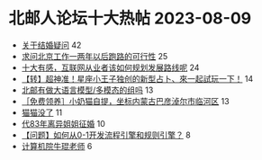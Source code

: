 # 北邮人论坛十大热帖 2023-08-09

- [关于结婚疑问](https://bbs.byr.cn/article/Feeling/3202954) 42
- [求问北京工作一两年以后跑路的可行性](https://bbs.byr.cn/article/Job/2194754) 25
- [十大有感，互联网从业者该如何规划发展路线呢](https://bbs.byr.cn/article/WorkLife/1203370) 24
- [【转】超神准！星座小王子独创的新型占卜、來一起試玩一下！](https://bbs.byr.cn/article/Constellations/326533) 14
- [北邮有做大语言模型/多模态的组吗](https://bbs.byr.cn/article/Talking/6398098) 13
- [［免费领养］小奶猫自提，坐标内蒙古巴彦淖尔市临河区](https://bbs.byr.cn/article/Pet/157124) 13
- [猫猫没了](https://bbs.byr.cn/article/Picture/3347427) 11
- [代83年离异姐姐征婚](https://bbs.byr.cn/article/Friends/2043694) 10
- [【问题】如何从0-1开发流程引擎和规则引擎？](https://bbs.byr.cn/article/Java/66860) 8
- [计算机院牛琨老师](https://bbs.byr.cn/article/AimGraduate/1226011) 6


